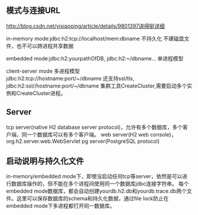 
## 模式与连接URL  
http://blog.csdn.net/yixiaoping/article/details/9801397讲得挺详细

in-memory mode:jdbc:h2:tcp://localhost/mem:dbname 不持久化
不建磁盘文件，也不可以跨进程共享数据

embedded mode:jdbc:h2:yourpathOfDB, jdbc:h2:~/dbname... 单进程模型

client-server mode 多进程模型  
jdbc:h2:tcp://hostname:port/~/dbname
还支持ssl/tls, jdbc:h2:ssl//hostname:port/~/dbname
集群工具CreateCluster,需要启动多个实例和CreateCluster进程。


## Server  
tcp server(native H2 database server protocol)，允许有多个数据库，多个客户端，同一个数据库可以有多个客户端。
web server(H2 web console)，org.h2.server.web.WebServlet
pg server(PostgreSQL protocol)

## 启动说明与持久化文件
in-memory/embedded mode下，即使没启动任何tcp等server，依然是可以进行数据库操作的，但不能在多个进程间使用同一个数据库jdbc连接字符串。
每个embedded mode数据库，都会自动创建yourdb.h2.db和yourdb.trace.db两个文件。这里可以保存数据库的schema和持久化数据，通过file lock防止在embedded mode下多进程都打开同一数据库。
